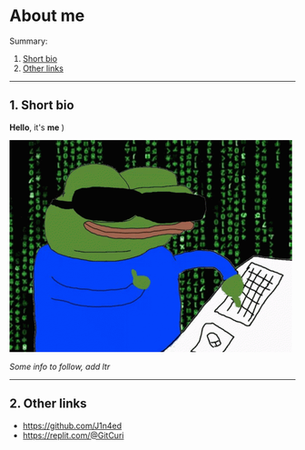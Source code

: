 # About me

Summary:

1. [Short bio](https://github.com/J1n4ed/about#short-bio)
2. [Other links](https://github.com/J1n4ed/about#other-links)

---
## 1. Short bio

**Hello**, it's **me** )

![](/images/pepe.gif)

_Some info to follow, add ltr_

---
## 2. Other links

- <https://github.com/J1n4ed>
- <https://replit.com/@GitCuri>
